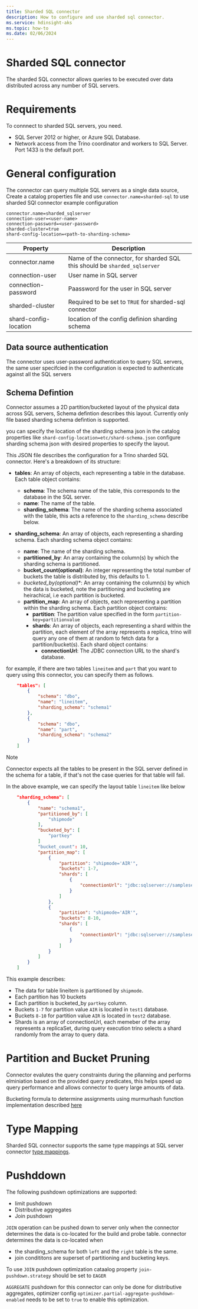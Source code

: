 ```yaml
---
title: Sharded SQL connector
description: How to configure and use sharded sql connector.
ms.service: hdinsight-aks
ms.topic: how-to
ms.date: 02/06/2024
---
```


# Sharded SQL connector

The sharded SQL connector allows queries to be executed over data distributed across any number of SQL servers. 

# Requirements

To connnect to sharded SQL servers, you need.

   - SQL Server 2012 or higher, or Azure SQL Database.
   - Network access from the Trino coordinator and workers to SQL Server. Port 1433 is the default port.

# General configuration

The connector can query multiple SQL servers as a single data source, Create a catalog properties file and use `connector.name=sharded-sql` to use sharded SQl connector
example configuration

```
connector.name=sharded_sqlserver
connection-user=<user-name>
connection-password=<user-password>
sharded-cluster=true
shard-config-location=<path-to-sharding-schema>
```


|Property|Description|
|--------|-----------|
|connector.name| Name of the connector, for sharded SQL this should be `sharded_sqlserver`|
|connection-user| User name in SQL server|
|connection-password| Paassword for the user in SQL server|
|sharded-cluster| Required to be set to `TRUE` for sharded-sql connector|
|shard-config-location| location of the config definion sharding schema|

## Data source authentication

The connector uses user-password authentication to query SQL servers, the same user specifcied in the configuration is expected to authenticate against all the SQL servers 

## Schema Defintion

Connector assumes a 2D partition/bucketed layout of the physical data across SQL servers, Schema defintion describes this layout.
Currently only file based sharding schema defintion is supported. 

you can specify the location of the sharding schema json in the catalog properties like `shard-config-location=etc/shard-schema.json`
configure sharding schema json with desired properties to specify the layout.

This JSON file describes the configuration for a Trino sharded SQL connector. Here's a breakdown of its structure:

- **tables**: An array of objects, each representing a table in the database. Each table object contains:
  - **schema**: The schema name of the table, this corresponds to the database in the SQL server.
  - **name**: The name of the table.
  - **sharding_schema**: The name of the sharding schema associated with the table, this acts a reference to the `sharding_schema` describe below.

- **sharding_schema**: An array of objects, each representing a sharding schema. Each sharding schema object contains:
  - **name**: The name of the sharding schema.
  - **partitioned_by**: An array containing the column(s) by which the sharding schema is partitioned.
  - **bucket_count(optional)**: An integer representing the total number of buckets the table is distributed by, this defaults to 1.
  - **bucketed_by*(optional)**: An array containing the column(s) by which the data is bucketed, note the partitioning and bucketing are heirachical, i.e each partition is bucketed.
  - **partition_map**: An array of objects, each representing a partition within the sharding schema. Each partition object contains:
    - **partition**: The partition value specified in the form `partition-key=partitionvalue`
    - **shards**: An array of objects, each representing a shard within the partition, each element of the array represents a replica, trino will query any one of them at random to fetch data for a partition/bucket(s). Each shard object contains:
      - **connectionUrl**: The JDBC connection URL to the shard's database.


for example, if there are two tables `lineitem` and `part` that you want to query using this connector, you can specify them as follows.

```json
	"tables": [
		{
			"schema": "dbo",
			"name": "lineitem",
			"sharding_schema": "schema1"
		},
		{
			"schema": "dbo",
			"name": "part",
			"sharding_schema": "schema2"
		}
    ]

```

> [!NOTE]
> Connector expects all the tables to be present in the SQL server defined in the schema for a table, if that's not the case queries for that table will fail.

In the above example, we can specify the layout table `lineitem` like below

```json
	"sharding_schema": [
		{
			"name": "schema1",
			"partitioned_by": [
				"shipmode"
			],
            "bucketed_by": [
                "partkey"
            ]
			"bucket_count": 10,
			"partition_map": [
				{
					"partition": "shipmode='AIR'",
                    "buckets": 1-7,
					"shards": [
						{
							"connectionUrl": "jdbc:sqlserver://sampleserver.database.windows.net:1433;database=test1"
						}
					]
				},
				{
					"partition": "shipmode='AIR'",
                    "buckets": 8-10,
					"shards": [
						{
							"connectionUrl": "jdbc:sqlserver://sampleserver.database.windows.net:1433;database=test2"
						}
					]
				}                
			]
        }
    ]
```

This example describes: 

-  The data for table lineitem is partitioned by `shipmode`.
-  Each partition has 10 buckets
-  Each partition is bucketed_by `partkey` column.
-  Buckets `1-7` for partition value `AIR` is located in `test1` database.
-  Buckets `8-10` for partition value `AIR` is located in `test2` database.
-  Shards is an array of connectionUrl, each memeber of the array represents a replicaSet, during query execution trino selects a shard randomly from the array to query data.


# Partition and Bucket Pruning

Connector evalutes the query constraints during the pllanning and performs elminiation based on the provided query predicates, this helps speed up query performance and allows connector to query large amounts of data.

Bucketing formula to determine assignments using murmurhash function implementation described [here](https://commons.apache.org/proper/commons-codec/apidocs/src-html/org/apache/commons/codec/digest/MurmurHash3.html#line.388)

# Type Mapping


Sharded SQL connector supports the same type mappings at SQL server connector [type mappings](https://trino.io/docs/current/connector/sqlserver.html#type-mapping).


# Pushddown

The following pushdown optimizations are supported:
-  limit pushdown
-  Distributive aggregates
-  Join pushdown 

`JOIN` operation can be pushed down to server only when the connector determines the data is co-located for the build and probe table.
connector determines the data is co-located when
- the sharding_schema for both `left` and the `right` table is the same.
- join condititons are superset of partitioning and bucketing keys.

To use `JOIN` pushdown optimization cataalog property `join-pushdown.strategy` should be set to `EAGER`


`AGGREGATE` pushdown for this connector can only be done for distributive aggregates, optimizer config `optimizer.partial-aggregate-pushdown-enabled` needs to be set to `true` to enable this optimization.
